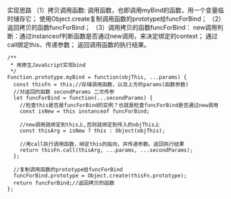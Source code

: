 实现思路
（1）拷贝调用函数:
调用函数，也即调用myBind的函数，用一个变量临时储存它；
使用Object.create复制调用函数的prototype给funcForBind；
（2）返回拷贝的函数funcForBind；
（3）调用拷贝的函数funcForBind：
new调用判断：通过instanceof判断函数是否通过new调用，来决定绑定的context；
通过call绑定this、传递参数；
返回调用函数的执行结果。
```
/**
 * 用原生JavaScript实现bind
 */
Function.prototype.myBind = function(objThis, ...params) {
  const thisFn = this;//存储调用函数，以及上方的params(函数参数)
  //对返回的函数 secondParams 二次传参
  let funcForBind = function(...secondParams) {
    //检查this是否是funcForBind的实例？也就是检查funcForBind是否通过new调用
    const isNew = this instanceof funcForBind;

    //new调用就绑定到this上,否则就绑定到传入的objThis上
    const thisArg = isNew ? this : Object(objThis);

    //用call执行调用函数，绑定this的指向，并传递参数。返回执行结果
    return thisFn.call(thisArg, ...params, ...secondParams);
  };

  //复制调用函数的prototype给funcForBind
  funcForBind.prototype = Object.create(thisFn.prototype);
  return funcForBind;//返回拷贝的函数
};
```

